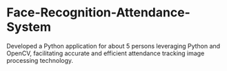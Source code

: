 # Face-Recognition-Attendance-System
 Developed a Python application for about 5 persons leveraging Python and OpenCV, facilitating accurate and efficient attendance tracking image processing technology.
